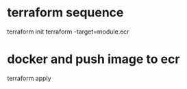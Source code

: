 # terraform sequence
terraform init
terraform -target=module.ecr

# docker and push image to ecr

terraform apply 
